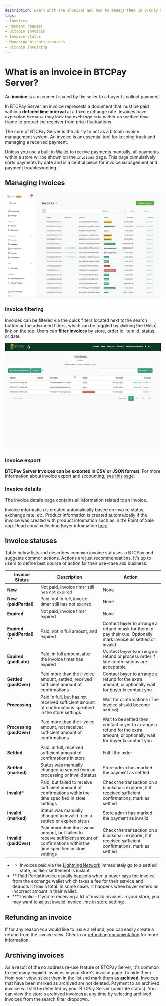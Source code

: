 ```yaml
---
description: Learn what are invoices and how to manage them in BTCPay Server.
tags:
- Invoices
- Payment request
- Bitcoin invoices
- Invoice status
- Managing bitcoin invoices
- Bitcoin invoicing
---
```

# What is an invoice in BTCPay Server?

An **invoice** is a document issued by the seller to a buyer to collect payment.

In BTCPay Server, an invoice represents a document that must be paid within a **defined time interval** at a fixed exchange rate. Invoices have expiration because they lock the exchange rate within a specified time frame to protect the receiver from price fluctuations.

The core of BTCPay Server is the ability to act as a bitcoin invoice management system. An invoice is an essential tool for keeping track and managing a received payment.

Unless you use a built in [Wallet](/Wallet.md) to receive payments manually, all payments within a store will be shown on the `Invoices` page. This page cumulatively sorts payments by date and is a central piece for invoice management and payment troubleshooting.

## Managing invoices

![Invoices](./img/invoice/Invoices.png "BTCPay Server invoices")

### Invoice filtering

Invoices can be filtered via the quick filters located next to the search button or the advanced filters, which can be toggled by clicking the (Help) link on the top. Users can **filter invoices** by store, order id, item id, status, or date.

![Invoice Filtering](./img/invoice/InvoiceFiltering.gif "Filter BTCPay Server invoices")

### Invoice export

**BTCPay Server Invoices can be exported in CSV or JSON format**.
For more information about invoice export and accounting, [see this page](./Accounting.md).

### Invoice details

The invoice details page contains all information related to an invoice.

Invoice information is created automatically based on invoice status, exchange rate, etc. Product information is created automatically if the invoice was created with product information such as in the Point of Sale app. Read about collecting Buyer information [here](./FAQ/Stores.md#how-to-collect-additional-buyer-information).

## Invoice statuses

Table below lists and describes common invoice statuses in BTCPay and suggests common actions.
Actions are just recommendations.
It's up to users to define best course of action for their use-case and business.

| Invoice Status         | Description                                                  | Action        |
| ---------------------- | ------------------------------------------------------------ | ------------- |
| **New**                     | Not paid, invoice timer still has not expired           | None          |
| **New (paidPartial)**       | Paid, not in full, invoice timer still has not expired  | None          |
| **Expired**                 | Not paid, invoice timer expired                         | None          |
| **Expired (paidPartial)** **| Paid, not in full amount, and expired                   | Contact buyer to arrange a refund or ask for them to pay their due. Optionally mark invoice as settled or invalid |
| **Expired (paidLate)**      | Paid, in full amount, after the invoice timer has expired | Contact buyer to arrange a refund or process order if late confirmations are acceptable.  | Optionally mark as settled or mark as invalid |
| **Settled (paidOver)**      | Paid more than the invoice amount, settled, received sufficient amount of confirmations | Contact buyer to arrange a refund for the extra amount, or optionally wait for buyer to contact you |
| **Processing**              | Paid in full, but has not received sufficient amount of confirmations specified in the store settings | Wait for confirmations (The invoice should become - settled) |
| **Processing (paidOver)**   | Paid more than the invoice amount, not received sufficient amount of confirmations | Wait to be settled then contact buyer to arrange a refund for the extra amount, or optionally wait for buyer to contact you |
| **Settled**                 | Paid, in full, received sufficient amount of confirmations in store | Fulfil the order |
| **Settled (marked)**        | Status was manually changed to settled from an processing or invalid status | Store admin has marked the payment as settled |
| **Invalid***                | Paid, but failed to receive sufficient amount of confirmations within the time specified in store settings | Check the transaction on a blockchain explorer, if it received sufficient confirmations, mark as settled |
| **Invalid (marked)**        | Status was manually changed to invalid from a settled or expired status | Store admin has marked the payment as invalid |
| **Invalid (paidOver)**      | Paid more than the invoice amount, but failed to receive sufficient amount of confirmations within the time specified in store settings | Check the transaction on a blockchain explorer, if it received sufficient confirmations, mark as settled |

* * Invoices paid via the [Lightning Network](./LightningNetwork.md) immediately go to a settled state, as their settlement is instant.
* ** Paid Partial invoice usually happens when a buyer pays the invoice from the exchange wallet  which takes a fee for their service and deducts it from a total. In some cases, it happens when buyer enters an incorrect amount in their wallet.
* *** Invalid - If you're receiving a lot of invalid invoices in your store, you may want to [adjust invalid invoice time in store settings](./FAQ/Stores.md#payment-invalid-if-transactions-fails-to-confirm-minutes-after-invoice-expiration).

## Refunding an invoice

If for any reason you would like to issue a refund, you can easily create a refund from the invoice view. Check our [refunding documentation](/Refund.md) for more information.

## Archiving invoices

As a result of the no address re-use feature of BTCPay Server, it's common to see many expired invoices in your store's invoice page. To hide them from your view, select them in the list and mark them as **archived**. Invoices that have been marked as archived are not deleted. Payment to an archived invoice will still be detected by your BTCPay Server (paidLate status). You can view the store's archived invoices at any time by selecting archived invoices from the search filter dropdown.
